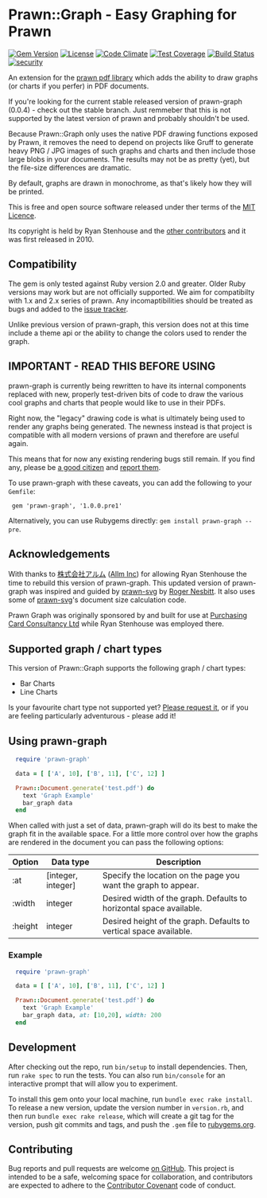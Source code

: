 # Prawn::Graph - Easy Graphing for Prawn

[![Gem Version](https://badge.fury.io/rb/prawn-graph.svg)](https://badge.fury.io/rb/prawn-graph)
[![License](http://img.shields.io/:license-mit-blue.svg)](http://sujrd.mit-license.org)
[![Code Climate](https://codeclimate.com/github/HHRy/prawn-graph/badges/gpa.svg)](https://codeclimate.com/github/HHRy/prawn-graph)
[![Test Coverage](https://codeclimate.com/github/HHRy/prawn-graph/badges/coverage.svg)](https://codeclimate.com/github/HHRy/prawn-graph/coverage)
[![Build Status](https://travis-ci.org/HHRy/prawn-graph.svg?branch=master)](https://travis-ci.org/HHRy/prawn-graph)
[![security](https://hakiri.io/github/HHRy/prawn-graph/master.svg)](https://hakiri.io/github/HHRy/prawn-graph/master)

An extension for the [prawn pdf library][5] which adds the ability to draw graphs (or charts if
you perfer) in PDF documents.

If you're looking for the current stable released version of prawn-graph (0.0.4) - check out the stable branch. Just
remmeber that this is not supported by the latest version of prawn and probably shouldn't be used.

Because Prawn::Graph only uses the native PDF drawing functions exposed by Prawn, it removes the need to 
depend on projects like Gruff to generate heavy PNG / JPG images of such graphs and charts and then include
those large blobs in your documents. The results may not be as pretty (yet), but the file-size differences 
are dramatic.

By default, graphs are drawn in monochrome, as that's likely how they will be printed. 

This is free and open source software released under ther terms of the [MIT Licence](http://opensource.org/licenses/MIT).

Its copyright is held by Ryan Stenhouse and the [other contributors][8] and it was first released in 
2010.

## Compatibility

The gem is  only tested against Ruby version 2.0 and greater. Older Ruby versions may work but are not 
officially supported. We aim for compatibilty with 1.x and 2.x series of prawn. Any incomaptibilities
should be treated as bugs and added to the [issue tracker][2]. 

Unlike previous version of prawn-graph, this version does not at this time include a theme api or the 
ability to change the colors used to render the graph. 


## IMPORTANT - READ THIS BEFORE USING

prawn-graph is currently being rewritten to have its internal components replaced with new, properly
test-driven bits of code to draw the various cool graphs and charts that people would like to use in
their PDFs.

Right now, the "legacy" drawing code is what is ultimately being used to render any graphs being 
generated. The newness instead is that project is compatible with all modern versions of prawn and
therefore are useful again.

This means that for now any existing rendering bugs still remain. If you find any, please be
[a good citizen][2] and [report them][2].

To use prawn-graph with these caveats, you can add the following to your `Gemfile`:

```Gemfile
 gem 'prawn-graph', '1.0.0.pre1'
```

Alternatively, you can use Rubygems directly: `gem install prawn-graph --pre`.
 
## Acknowledgements

With thanks to [株式会社アルム][3] ([Allm Inc][4]) for allowing Ryan Stenhouse the time to rebuild this version of
prawn-graph. This updated version of prawn-graph was inspired and guided by [prawn-svg][1] by [Roger Nesbitt][6]. 
It also uses some of [prawn-svg][1]'s document size calculation code.

Prawn Graph was originally sponsored by and built for use at [Purchasing Card Consultancy Ltd][7] while
Ryan Stenhouse was employed there.

## Supported graph / chart types

This version of Prawn::Graph supports the following graph / chart types:

  *  Bar Charts 
  *  Line Charts

Is your favourite chart type not supported yet? [Please request it][2], or if you are feeling particularly
adventurous - please add it!

## Using prawn-graph

```ruby
  require 'prawn-graph'

  data = [ ['A', 10], ['B', 11], ['C', 12] ]

  Prawn::Document.generate('test.pdf') do
    text 'Graph Example'
    bar_graph data
  end
```

When called with just a set of data, prawn-graph will do its best to make the graph fit in the 
available space. For a little more control over how the graphs are rendered in the document
you can pass the following options:

Option      | Data type | Description
----------- | --------- | -----------
:at         | [integer, integer] | Specify the location on the page you want the graph to appear.
:width      | integer   | Desired width of the graph.  Defaults to horizontal space available.
:height     | integer   | Desired height of the graph.  Defaults to vertical space available.

### Example

```ruby
  require 'prawn-graph'

  data = [ ['A', 10], ['B', 11], ['C', 12] ]

  Prawn::Document.generate('test.pdf') do
    text 'Graph Example'
    bar_graph data, at: [10,20], width: 200
  end
```

## Development

After checking out the repo, run `bin/setup` to install dependencies. Then, run `rake spec` to run the tests. You can
also  run `bin/console` for an interactive prompt that will allow you to experiment.

To install this gem onto your local machine, run `bundle exec rake install`. To release a new version, update the 
version number in `version.rb`, and then run `bundle exec rake release`, which will create a git tag for the version, 
push git commits and tags, and push the `.gem` file to [rubygems.org](https://rubygems.org).

## Contributing

Bug reports and pull requests are welcome [on GitHub][2]. This project is intended to be a 
safe, welcoming space for collaboration, and contributors are expected to adhere to the [Contributor Covenant](http://contributor-covenant.org) 
code of conduct.



[1]: https://github.com/mogest/prawn-svg/
[2]: https://github.com/hhry/prawn-graph/issues/
[3]: http://www.allm.net/
[4]: http://www.allm.net/en/
[5]: http://github.com/prawnpdf/prawn/
[6]: https://github.com/mogest/
[7]: http://www.pccl.co.uk/
[8]: https://github.com/HHRy/prawn-graph/blob/master/CONTRIBUTORS.md
